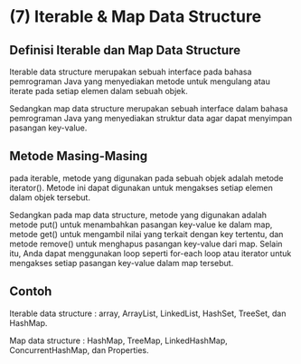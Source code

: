 # (7) Iterable & Map Data Structure

## Definisi Iterable dan Map Data Structure
Iterable data structure merupakan sebuah interface pada bahasa pemrograman Java yang menyediakan 
metode untuk mengulang atau iterate pada setiap elemen dalam sebuah objek.

Sedangkan map data structure merupakan sebuah interface dalam bahasa pemrograman 
Java yang menyediakan struktur data agar dapat menyimpan pasangan key-value.

## Metode Masing-Masing
pada iterable, metode yang digunakan pada sebuah objek adalah metode iterator().
Metode ini dapat digunakan untuk mengakses setiap elemen dalam objek tersebut.

Sedangkan pada map data structure, metode yang digunakan adalah metode put() untuk menambahkan pasangan 
key-value ke dalam map, metode get() untuk mengambil nilai yang terkait dengan key tertentu, dan metode remove() untuk 
menghapus pasangan key-value dari map. Selain itu, Anda dapat menggunakan loop seperti 
for-each loop atau iterator untuk mengakses setiap pasangan key-value dalam map tersebut.

## Contoh
Iterable data structure : array, ArrayList, LinkedList, HashSet, TreeSet, dan HashMap.

Map data structure : HashMap, TreeMap, LinkedHashMap, ConcurrentHashMap, dan Properties.
